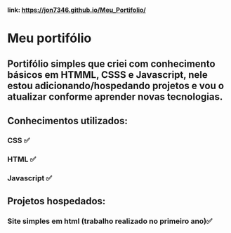 #### link: https://jon7346.github.io/Meu_Portifolio/
# Meu portifólio 


## Portifólio simples que criei com conhecimento básicos em HTMML, CSSS e Javascript, nele estou adicionando/hospedando projetos e vou o atualizar conforme aprender novas tecnologias.

## Conhecimentos utilizados:

### CSS ✅
### HTML ✅
### Javascript ✅ 

## Projetos hospedados:

### Site simples em html (trabalho realizado no primeiro ano)✅

